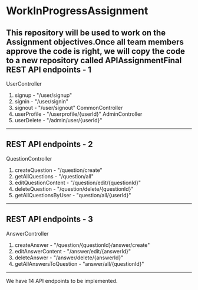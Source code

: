 # WorkInProgressAssignment
This repository will be used to work on the Assignment objectives.Once all team members approve the code is right, we will copy the code to a new repository called APIAssignmentFinal
REST API endpoints - 1
----------------------------------------------
UserController
1. signup - "/user/signup"
2. signin - "/user/signin"
3. signout - "/user/signout"
CommonController
1. userProfile - "/userprofile/{userId}"
AdminController
1. userDelete - "/admin/user/{userId}"
-----------------------------------------------
REST API endpoints - 2
-----------------------------------------------
QuestionController
1. createQuestion - "/question/create"
2. getAllQuestions - "/question/all"
3. editQuestionContent - "/question/edit/{questionId}"
4. deleteQuestion - "/question/delete/{questionId}"
5. getAllQuestionsByUser - "question/all/{userId}"
-------------------------------------------------
REST API endpoints - 3
---------------------------------------------------
AnswerController
1. createAnswer - "/question/{questionId}/answer/create"
2. editAnswerContent - "/answer/edit/{answerId}"
3. deleteAnswer - "/answer/delete/{answerId}"
4. getAllAnswersToQuestion - "answer/all/{questionId}"
---------------------------------------------------------
We have 14 API endpoints to be implemented.

